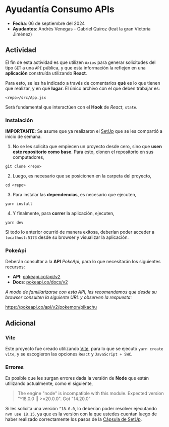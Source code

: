 
# Ayudantía Consumo APIs

* **Fecha**: 06 de septiembre del 2024
* **Ayudantes**: Andrés Venegas - Gabriel Quiroz (feat la gran Victoria Jiménez)

## Actividad

El fin de esta actividad es que utilizen `Axios` para generar solicitudes del tipo `GET` a una `API` pública, y que esta información la reflejen en una **aplicación** construída utilizando **React**.

Para esto, se les ha indicado a través de comentarios **qué** es lo que tienen que realizar, y en qué **lugar**. El único archivo con el que deben trabajar es:

```
<repo>/src/App.jsx
```

Será fundamental que interactúen con el **Hook** de *React*, `state`.

### Instalación

**IMPORTANTE**: Se asume que ya realizaron el [SetUp](https://www.youtube.com/watch?v=KtH8qZt9aUg) que se les compartió a inicio de semana.

1. No se les solicita que empiecen un proyecto desde cero, sino que **usen este repositorio como base**. Para esto, clonen el repositorio en sus computadores,

```
git clone <repo>
```

2. Luego, es necesario que se posicionen en la carpeta del proyecto,

```
cd <repo>
```

3. Para instalar las **dependencias**, es necesario que ejecuten,

```
yarn install
```

4. Y finalmente, para **correr** la aplicación, ejecuten,

```
yarn dev
```

Si todo lo anterior ocurrió de manera exitosa, deberían poder acceder a `localhost:5173` desde su browser y visualizar la aplicación.

### PokeApi

Deberán consultar a la **API** *PokeApi*, para lo que necesitarán los siguientes recursos:

* **API**: [pokeapi.co/api/v2](https://pokeapi.co/api/v2)
* **Docs**: [pokeapi.co/docs/v2](https://pokeapi.co/docs/v2)

*A modo de familiarizarse con esta API, les recomendamos que desde su browser consulten la siguiente URL y observen la respuesta:*

https://pokeapi.co/api/v2/pokemon/pikachu

## Adicional

### Vite

Este proyecto fue creado utilizando [Vite](https://vitejs.dev/), para lo que se ejecutó `yarn create vite`, y se escogieron las opciones `React` y `JavaScript + SWC`.

### Errores

Es posible que les surgan errores dada la versión de **Node** que están utilizando actualmente, como el siguiente,

> The engine "node" is incompatible with this module. Expected version "^18.0.0 || >=20.0.0". Got "14.20.0"

Si les solicita una versión `^18.0.0`, lo deberían poder resolver ejecutando `nvm use 18.15`, ya que es la versión con la que ustedes cuentan luego de haber realizado correctamente los pasos de la [Cápsula de SetUp](https://www.youtube.com/watch?v=KtH8qZt9aUg).
